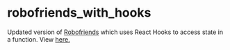 # robofriends_with_hooks

Updated version of [Robofriends](https://github.com/jordantram/robofriends) which uses React Hooks to access state in a function. View [here.](https://jordantram.github.io/robofriends_with_hooks/)
